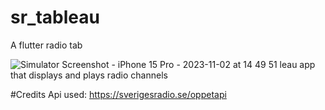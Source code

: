 # sr_tableau
A flutter radio tab

![Simulator Screenshot - iPhone 15 Pro - 2023-11-02 at 14 49 51](https://github.com/Juandr0/sr_tableau/assets/47304533/b7ca2179-e2f6-41cd-8291-9a430b9b7185)
leau app that displays and plays radio channels

#Credits
Api used: https://sverigesradio.se/oppetapi
